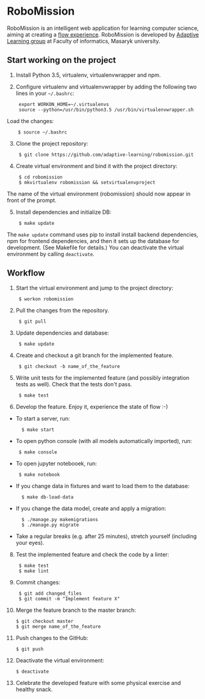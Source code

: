 # RoboMission
RoboMission is an intelligent web application for learning computer science,
aiming at creating a [flow experience][1].
RoboMission is developed by [Adaptive Learning group][2] at Faculty of informatics, Masaryk university.

  [1]: https://en.wikipedia.org/wiki/Flow_(psychology)
  [2]: http://www.fi.muni.cz/adaptivelearning/

## Start working on the project

1. Install Python 3.5, virtualenv, virtualenvwrapper and npm.

2. Configure virtualenv and virtualenvwrapper by adding the following two lines in your `~/.bashrc`:

        export WORKON_HOME=~/.virtualenvs
        source --python=/usr/bin/python3.5 /usr/bin/virtualenvwrapper.sh

  Load the changes:

        $ source ~/.bashrc

3. Clone the project repository:

        $ git clone https://github.com/adaptive-learning/robomission.git

4. Create virtual environment and bind it with the project directory:

        $ cd robomission
        $ mkvirtualenv robomission && setvirtualenvproject

  The name of the virtual environment (robomission) should now appear in front of the prompt.

5. Install dependencies and initialize DB:

        $ make update

  The `make update` command uses pip to install install backend dependencies,
  npm for frontend dependencies,
  and then it sets up the database for development. (See Makefile for details.)
  You can deactivate the virtual environment by calling `deactivate`.

## Workflow

1. Start the virtual environment and jump to the project directory:

        $ workon robomission

2. Pull the changes from the repository.

        $ git pull

3. Update dependencies and database:

        $ make update

4. Create and checkout a git branch for the implemented feature.

        $ git checkout -b name_of_the_feature

5. Write unit tests for the implemented feature (and possibly integration tests as well).
  Check that the tests don't pass.

        $ make test

6. Develop the feature. Enjoy it, experience the state of flow :-)

  * To start a server, run:

          $ make start

  *  To open python console (with all models automatically imported), run:

          $ make console

  *  To open jupyter notebooek, run:

          $ make notebook

  * If you change data in fixtures and want to load them to the database:

          $ make db-load-data

  * If you change the data model, create and apply a migration:

          $ ./manage.py makemigrations
          $ ./manage.py migrate

  * Take a regular breaks (e.g. after 25 minutes), stretch yourself (including your eyes).

8. Test the implemented feature and check the code by a linter:

        $ make test
        $ make lint

9. Commit changes:

        $ git add changed_files
        $ git commit -m "Implement feature X"

10. Merge the feature branch to the master branch:

        $ git checkout master
        $ git merge name_of_the_feature

11. Push changes to the GitHub:

        $ git push

12. Deactivate the virtual environment:

        $ deactivate

13. Celebrate the developed feature with some physical exercise and healthy snack.
